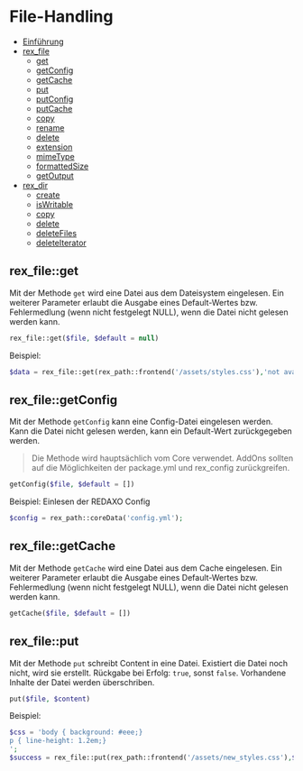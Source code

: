 # File-Handling

- [Einführung](#einfuehrung)
- [rex_file](#rexfile)
  - [get](#rexfile_get)
  - [getConfig](#rexfile_getConfig)
  - [getCache](#rexfile_getCache)
  - [put](#rexfile_put)
  - [putConfig](#rexfile_putConfig) 
  - [putCache](#rexfile_putCache)
  - [copy](#rexfile_copy) 
  - [rename](#rexfile_rename) 
  - [delete](#rexfile_delete) 
  - [extension](#rexfile_extension) 
  - [mimeType](#rexfile_mimeType) 
  - [formattedSize](#rexfile_formattedSize)
  - [getOutput](#rexfile_getOutput) 
- [rex_dir](#dir)
  - [create](#create)
  - [isWritable](#isWritable)
  - [copy](#copy)
  - [delete](#delete)
  - [deleteFiles](#deleteFiles)
  - [deleteIterator](#deleteIterator)
  
<a name="rexfile_get"></a>
## rex_file::get
Mit der Methode `get` wird eine Datei aus dem Dateisystem eingelesen. Ein weiterer Parameter erlaubt die Ausgabe eines Default-Wertes bzw. Fehlermedlung (wenn nicht festgelegt NULL), wenn die Datei nicht gelesen werden kann.  

```php
rex_file::get($file, $default = null)
```

Beispiel: 

```php
$data = rex_file::get(rex_path::frontend('/assets/styles.css'),'not available');
```


<a name="rexfile_getFonfig"></a>
## rex_file::getConfig

Mit der Methode `getConfig` kann eine Config-Datei eingelesen werden. Kann die Datei nicht gelesen werden, kann ein Default-Wert zurückgegeben werden.  

> Die Methode wird hauptsächlich vom Core verwendet. AddOns sollten auf die Möglichkeiten der package.yml und rex_config zurückgreifen. 

```php 
getConfig($file, $default = [])
```

Beispiel: Einlesen der REDAXO Config

```php
$config = rex_path::coreData('config.yml');
```

## rex_file::getCache
<a name="#rexfile_getCache"></a>

Mit der Methode `getCache` wird eine Datei aus dem Cache eingelesen. Ein weiterer Parameter erlaubt die Ausgabe eines Default-Wertes bzw. Fehlermedlung (wenn nicht festgelegt NULL), wenn die Datei nicht gelesen werden kann.  

```php
getCache($file, $default = [])
```


## rex_file::put
<a name="#rexfile_put"></a>

Mit der Methode `put` schreibt Content in eine Datei. Existiert die Datei noch nicht, wird sie erstellt. Rückgabe bei Erfolg: `true`, sonst `false`. Vorhandene Inhalte der Datei werden überschriben.  

```php
put($file, $content)
```

Beispiel: 

```php
$css = 'body { background: #eee;}
p { line-height: 1.2em;}
';
$success = rex_file::put(rex_path::frontend('/assets/new_styles.css'),$css)
```


